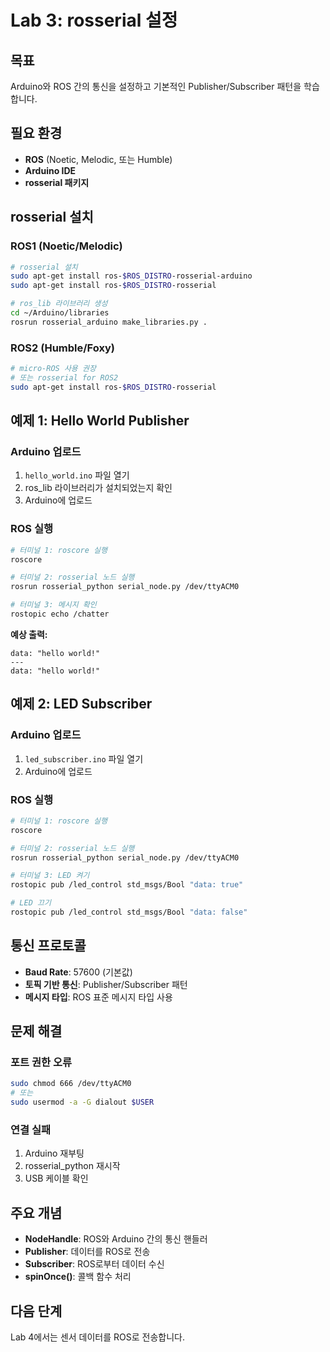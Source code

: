 # Lab 3: rosserial 설정

## 목표
Arduino와 ROS 간의 통신을 설정하고 기본적인 Publisher/Subscriber 패턴을 학습합니다.

## 필요 환경
- **ROS** (Noetic, Melodic, 또는 Humble)
- **Arduino IDE**
- **rosserial 패키지**

## rosserial 설치

### ROS1 (Noetic/Melodic)
```bash
# rosserial 설치
sudo apt-get install ros-$ROS_DISTRO-rosserial-arduino
sudo apt-get install ros-$ROS_DISTRO-rosserial

# ros_lib 라이브러리 생성
cd ~/Arduino/libraries
rosrun rosserial_arduino make_libraries.py .
```

### ROS2 (Humble/Foxy)
```bash
# micro-ROS 사용 권장
# 또는 rosserial for ROS2
sudo apt-get install ros-$ROS_DISTRO-rosserial
```

## 예제 1: Hello World Publisher

### Arduino 업로드
1. `hello_world.ino` 파일 열기
2. ros_lib 라이브러리가 설치되었는지 확인
3. Arduino에 업로드

### ROS 실행
```bash
# 터미널 1: roscore 실행
roscore

# 터미널 2: rosserial 노드 실행
rosrun rosserial_python serial_node.py /dev/ttyACM0

# 터미널 3: 메시지 확인
rostopic echo /chatter
```

**예상 출력:**
```
data: "hello world!"
---
data: "hello world!"
```

## 예제 2: LED Subscriber

### Arduino 업로드
1. `led_subscriber.ino` 파일 열기
2. Arduino에 업로드

### ROS 실행
```bash
# 터미널 1: roscore 실행
roscore

# 터미널 2: rosserial 노드 실행
rosrun rosserial_python serial_node.py /dev/ttyACM0

# 터미널 3: LED 켜기
rostopic pub /led_control std_msgs/Bool "data: true"

# LED 끄기
rostopic pub /led_control std_msgs/Bool "data: false"
```

## 통신 프로토콜
- **Baud Rate**: 57600 (기본값)
- **토픽 기반 통신**: Publisher/Subscriber 패턴
- **메시지 타입**: ROS 표준 메시지 타입 사용

## 문제 해결

### 포트 권한 오류
```bash
sudo chmod 666 /dev/ttyACM0
# 또는
sudo usermod -a -G dialout $USER
```

### 연결 실패
1. Arduino 재부팅
2. rosserial_python 재시작
3. USB 케이블 확인

## 주요 개념
- **NodeHandle**: ROS와 Arduino 간의 통신 핸들러
- **Publisher**: 데이터를 ROS로 전송
- **Subscriber**: ROS로부터 데이터 수신
- **spinOnce()**: 콜백 함수 처리

## 다음 단계
Lab 4에서는 센서 데이터를 ROS로 전송합니다.
